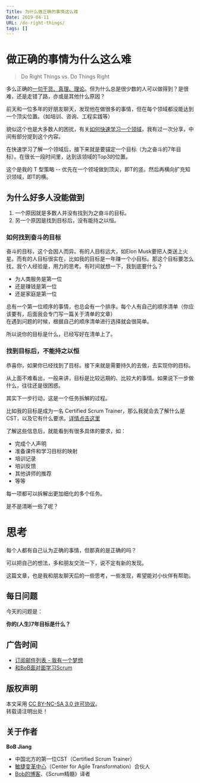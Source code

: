```yaml
---
Title: 为什么做正确的事情这么难
Date: 2019-04-11
URL: /do-right-things/ 
tags: []
---
```


# 做正确的事情为什么这么难

> Do Right Things vs. Do Things Right

多么正确的[一句干货、真理、理论](https://github.com/bobjiang/bobjiang/blob/master/20190409-theory-vs-practice.md)。但为什么总是很少数的人可以做得到？是很难，还是走错了路，亦或是其他什么原因？

前天和一位多年的好朋友聊天，发现他在做很多的事情，但在每个领域都没能达到一个顶尖位置。（如培训、咨询、工程实践等）

貌似这个也是大多数人的困扰，有关[如何快速学习一个领域](https://github.com/bobjiang/bobjiang/blob/master/bob-agile-road.md)，我有过一次分享，中间有部分提到这个内容。

在快速学习了解一个领域后，接下来就是要锚定一个目标（为之奋斗的7年目标）。在很长一段时间里，达到该领域的Top3的位置。

这个是我的 T 型策略 -- 优先在一个领域做到顶尖，即T的竖。然后再横向扩充知识领域，即T的横。

## 为什么好多人没能做到

1. 一个原因就是多数人并没有找到为之奋斗的目标。  
2. 另一个原因是找到目标后，没有能持之以恒。

### 如何找到奋斗的目标
奋斗的目标，这个会因人而异。有的人目标远大，如Elon Musk要把人类送上火星。而有的人目标很实在，比如我的目标是一年赚一个小目标。那这个目标要怎么找，我个人经验是，用力的思考。有时间就想一下，我到底要什么？

- 为人类服务是第一位
- 还是赚钱是第一位
- 还是家庭是第一位

总有一个第一位顺序的事情，也总会有一个排序。每个人有自己的顺序清单（你应该要有，后面我会专门写一篇关于清单的文章）  
在遇到问题的时候，根据自己的顺序清单进行选择就会很简单。

所以说你的目标是什么，已经写好在清单上了。

### 找到目标后，不能持之以恒
恭喜你，如果你已经找到了目标。接下来就是需要持久的去做，去实现你的目标。

从上面不难看出，一般来讲，目标是比较远期的、比较大的事情。如果说下一步做什么，往往还是很困惑。

其实下一步行动，这是一个任务拆解的过程。

比如我的目标是成为一名 Certified Scrum Trainer，那么我就会去了解什么是CST，以及它有什么要求。[详情点击这里](https://www.scrumalliance.org/get-certified/trainers/cst-certification)

了解这些信息后，就能看到有很多具体的要求，如：

- 完成个人声明
- 准备课件和学习目标的映射
- 培训记录
- 培训反馈
- 其他讲师的推荐
- 等等

每一项都可以拆解出更加细化的多个任务。

是不是清晰一些了呢？

# 思考
每个人都有自己认为正确的事情，但那真的是正确的吗？

可以把自己的想法，多和朋友交流一下，说不定有新的发现。

这篇文章，也是我和朋友聊天后的一些思考，一些发现，希望能对小伙伴有帮助。

## 每日问题
今天的问题是：

**你的(人生)7年目标是什么？**

## 广告时间

- [订阅邮件列表 - 我有一个梦想](https://tinyletter.com/bobjiang)
- [和BoB面对面学习Scrum](https://appmopev1px9533.h5.xiaoeknow.com/homepage) 

## 版权声明

本文采用 [CC BY-NC-SA 3.0 许可协议](https://creativecommons.org/licenses/by-nc-sa/3.0/deed.zh)。  
转载请注明出处！

## 关于作者

**BoB Jiang**

- 中国北方的第一位CST（Certified Scrum Trainer）  
- [敏捷变革中心](https://www.c4at.cn/)（Center for Agile Transformation）合伙人  
- [Bob的博客](https://www.bobjiang.com)、《Scrum精髓》译者
